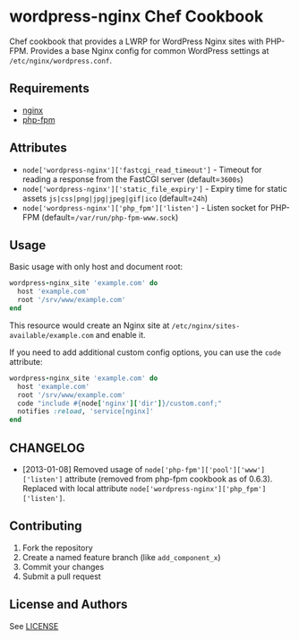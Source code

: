 # wordpress-nginx Chef Cookbook

Chef cookbook that provides a LWRP for WordPress Nginx sites with PHP-FPM. Provides a base Nginx config for common WordPress settings at `/etc/nginx/wordpress.conf`.

## Requirements

* [nginx](http://community.opscode.com/cookbooks/nginx)
* [php-fpm](http://community.opscode.com/cookbooks/php-fpm)

## Attributes

* `node['wordpress-nginx']['fastcgi_read_timeout']` - Timeout for reading a response from the FastCGI server (default=`3600s`)
* `node['wordpress-nginx']['static_file_expiry']` - Expiry time for static assets `js|css|png|jpg|jpeg|gif|ico` (default=`24h`)
* `node['wordpress-nginx']['php_fpm']['listen']` - Listen socket for PHP-FPM (default=`/var/run/php-fpm-www.sock`)

## Usage

Basic usage with only host and document root:

```ruby
wordpress-nginx_site 'example.com' do
  host 'example.com'
  root '/srv/www/example.com'
end
```

This resource would create an Nginx site at `/etc/nginx/sites-available/example.com` and enable it.

If you need to add additional custom config options, you can use the `code` attribute:

```ruby
wordpress-nginx_site 'example.com' do
  host 'example.com'
  root '/srv/www/example.com'
  code "include #{node['nginx']['dir']}/custom.conf;"
  notifies :reload, 'service[nginx]'
end
```

## CHANGELOG

* [2013-01-08] Removed usage of `node['php-fpm']['pool']['www']['listen']` attribute (removed from php-fpm cookbook as of 0.6.3). Replaced with local attribute `node['wordpress-nginx']['php_fpm']['listen']`.

## Contributing

1. Fork the repository
2. Create a named feature branch (like `add_component_x`)
3. Commit your changes
4. Submit a pull request

## License and Authors

See [LICENSE](LICENSE.md)

